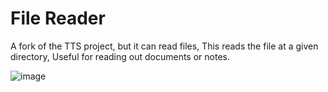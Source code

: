# File Reader

A fork of the TTS project, but it can read files, 
This reads the file at a given directory, Useful for reading out documents or notes.

![image](https://user-images.githubusercontent.com/63401208/209497146-8200bdd3-e075-4484-9c5f-fde9c757e201.png)

